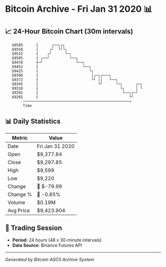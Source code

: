 # Bitcoin Archive - Fri Jan 31 2020 📊

## 📈 24-Hour Bitcoin Chart (30m intervals)

```
   $9585      ┤      ┌──┐┌┐                                    
   $9558      ┤     ┌┘  └┘└┐                                   
   $9532      ┤    ┌┘      └─┐                                 
   $9505      ┤ ┌──┘         └──┐                              
   $9478      ┼─┘               └──┐                           
   $9452      ┤                    └──┐                        
   $9425      ┤                       └┐                       
   $9398      ┤                        │┌─┐┌───┐               
   $9372      ┤                        └┘ ││   └──┐            
   $9345      ┤                           └┘      └─┐      ┌─┐ 
   $9318      ┤                                     └┐     │ └ 
   $9291      ┤                                      └──┐┌─┘   
   $9265      ┤                                         └┘     
        ────────────────────────────────────────────────→
        Time
```

## 📊 Daily Statistics

| Metric | Value |
|--------|-------|
| Date | Fri Jan 31 2020 |
| Open | $9,377.84 |
| Close | $9,297.85 |
| High | $9,599 |
| Low | $9,220 |
| Change | 🔴 $-79.99 |
| Change % | 🔴 -0.85% |
| Volume | $0.19M |
| Avg Price | $9,423.904 |

## 📅 Trading Session

- **Period:** 24 hours (48 x 30-minute intervals)
- **Data Source:** Binance Futures API

---
*Generated by Bitcoin-ASCII Archive System*
